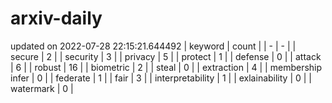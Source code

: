 # arxiv-daily
updated on 2022-07-28 22:15:21.644492
| keyword | count |
| - | - |
| secure | 2 |
| security | 3 |
| privacy | 5 |
| protect | 1 |
| defense | 0 |
| attack | 6 |
| robust | 16 |
| biometric | 2 |
| steal | 0 |
| extraction | 4 |
| membership infer | 0 |
| federate | 1 |
| fair | 3 |
| interpretability | 1 |
| exlainability | 0 |
| watermark | 0 |
